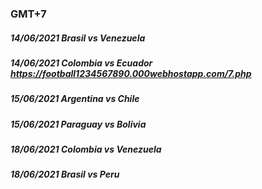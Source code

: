 ### GMT+7
##### 14/06/2021 Brasil vs Venezuela 
##### 14/06/2021 Colombia vs Ecuador https://football1234567890.000webhostapp.com/7.php
##### 15/06/2021 Argentina vs Chile 
##### 15/06/2021 Paraguay vs Bolivia 
##### 18/06/2021 Colombia vs Venezuela 
##### 18/06/2021 Brasil vs Peru 
